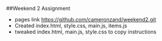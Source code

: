 ##Weekend 2 Assignment
* pages link https://github.com/cameronzand/weekend2.git
* Created index.html, style.css, main.js, items.js
* tweaked index.html, main.js, style.css to copy instructions

